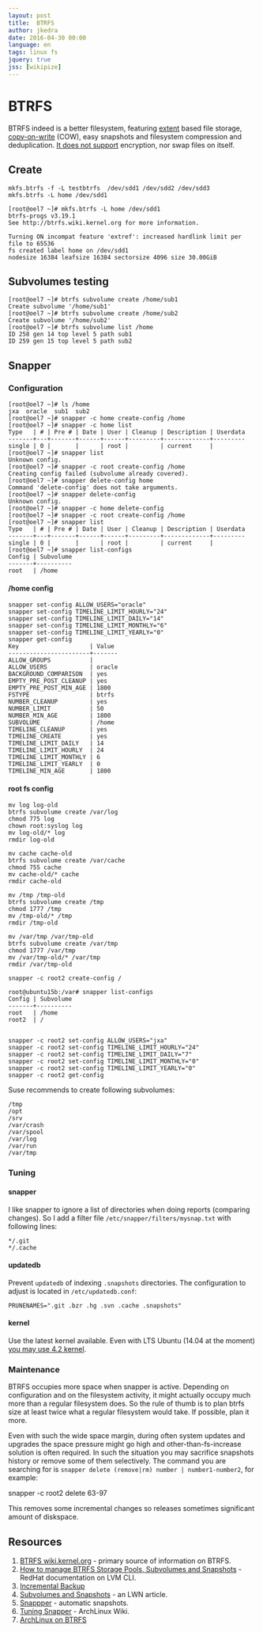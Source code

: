 ```yaml
---
layout: post
title:  BTRFS
author: jkedra
date: 2016-04-30 00:00
language: en
tags: linux fs
jquery: true
jss: [wikipize]
---
```


# BTRFS
BTRFS indeed is a better filesystem, featuring
[extent](we:Extent_%28file_systems%29) based file storage,
[copy-on-write][cow1] (COW), easy snapshots and filesystem compression and
deduplication.
[It does not support](https://wiki.archlinux.org/index.php/Btrfs#Limitations)
encryption, nor swap files on itself.

## Create

    mkfs.btrfs -f -L testbtrfs  /dev/sdd1 /dev/sdd2 /dev/sdd3
    mkfs.btrfs -L home /dev/sdd1

    [root@oel7 ~]# mkfs.btrfs -L home /dev/sdd1
    btrfs-progs v3.19.1
    See http://btrfs.wiki.kernel.org for more information.

    Turning ON incompat feature 'extref': increased hardlink limit per file to 65536
    fs created label home on /dev/sdd1
	nodesize 16384 leafsize 16384 sectorsize 4096 size 30.00GiB

## Subvolumes testing

    [root@oel7 ~]# btrfs subvolume create /home/sub1
    Create subvolume '/home/sub1'
    [root@oel7 ~]# btrfs subvolume create /home/sub2
    Create subvolume '/home/sub2'
    [root@oel7 ~]# btrfs subvolume list /home
    ID 258 gen 14 top level 5 path sub1
    ID 259 gen 15 top level 5 path sub2

## Snapper

### Configuration

    [root@oel7 ~]# ls /home
    jxa  oracle  sub1  sub2
    [root@oel7 ~]# snapper -c home create-config /home
    [root@oel7 ~]# snapper -c home list
    Type   | # | Pre # | Date | User | Cleanup | Description | Userdata
    -------+---+-------+------+------+---------+-------------+---------
    single | 0 |       |      | root |         | current     |         
    [root@oel7 ~]# snapper list
    Unknown config.
    [root@oel7 ~]# snapper -c root create-config /home
    Creating config failed (subvolume already covered).
    [root@oel7 ~]# snapper delete-config home
    Command 'delete-config' does not take arguments.
    [root@oel7 ~]# snapper delete-config 
    Unknown config.
    [root@oel7 ~]# snapper -c home delete-config 
    [root@oel7 ~]# snapper -c root create-config /home
    [root@oel7 ~]# snapper list
    Type   | # | Pre # | Date | User | Cleanup | Description | Userdata
    -------+---+-------+------+------+---------+-------------+---------
    single | 0 |       |      | root |         | current     |         
    [root@oel7 ~]# snapper list-configs
    Config | Subvolume
    -------+----------
    root   | /home    

#### /home config

    snapper set-config ALLOW_USERS="oracle"
    snapper set-config TIMELINE_LIMIT_HOURLY="24"
    snapper set-config TIMELINE_LIMIT_DAILY="14"
    snapper set-config TIMELINE_LIMIT_MONTHLY="6"
    snapper set-config TIMELINE_LIMIT_YEARLY="0"
    snapper get-config
    Key                    | Value 
    -----------------------+-------
    ALLOW_GROUPS           |       
    ALLOW_USERS            | oracle
    BACKGROUND_COMPARISON  | yes   
    EMPTY_PRE_POST_CLEANUP | yes   
    EMPTY_PRE_POST_MIN_AGE | 1800  
    FSTYPE                 | btrfs 
    NUMBER_CLEANUP         | yes   
    NUMBER_LIMIT           | 50    
    NUMBER_MIN_AGE         | 1800  
    SUBVOLUME              | /home 
    TIMELINE_CLEANUP       | yes   
    TIMELINE_CREATE        | yes   
    TIMELINE_LIMIT_DAILY   | 14    
    TIMELINE_LIMIT_HOURLY  | 24    
    TIMELINE_LIMIT_MONTHLY | 6     
    TIMELINE_LIMIT_YEARLY  | 0     
    TIMELINE_MIN_AGE       | 1800  

#### root fs config

	mv log log-old
	btrfs subvolume create /var/log
	chmod 775 log
	chown root:syslog log
	mv log-old/* log
	rmdir log-old

	mv cache cache-old
	btrfs subvolume create /var/cache
	chmod 755 cache
	mv cache-old/* cache
	rmdir cache-old

	mv /tmp /tmp-old
	btrfs subvolume create /tmp
	chmod 1777 /tmp
	mv /tmp-old/* /tmp
	rmdir /tmp-old

	mv /var/tmp /var/tmp-old
	btrfs subvolume create /var/tmp
	chmod 1777 /var/tmp
	mv /var/tmp-old/* /var/tmp
	rmdir /var/tmp-old
	 
	snapper -c root2 create-config /

    root@ubuntu15b:/var# snapper list-configs
    Config | Subvolume
    -------+----------
    root   | /home    
    root2  | /        


    snapper -c root2 set-config ALLOW_USERS="jxa"
    snapper -c root2 set-config TIMELINE_LIMIT_HOURLY="24"
    snapper -c root2 set-config TIMELINE_LIMIT_DAILY="7"
    snapper -c root2 set-config TIMELINE_LIMIT_MONTHLY="0"
    snapper -c root2 set-config TIMELINE_LIMIT_YEARLY="0"
    snapper -c root2 get-config

Suse recommends to create following subvolumes:

    /tmp
    /opt
    /srv
    /var/crash
    /var/spool
    /var/log
    /var/run
    /var/tmp

### Tuning

#### snapper

I like snapper to ignore a list of directories when doing
reports (comparing changes). So I add a filter file
`/etc/snapper/filters/mysnap.txt`
with following lines:

    */.git
    */.cache


#### updatedb
Prevent `updatedb` of indexing `.snapshots` directories.
The configuration to adjust is located in `/etc/updatedb.conf`:

	PRUNENAMES=".git .bzr .hg .svn .cache .snapshots"

#### kernel
Use the latest kernel available. Even with LTS Ubuntu (14.04 at the moment)
[you may use 4.2 kernel][ubuntu14kernel].

### Maintenance
BTRFS occupies more space when snapper is active. Depending on configuration
and on the filesystem activity, it might actually occupy much more than
a regular filesystem does. So the rule of thumb is to plan btrfs size
at least twice what a regular filesystem would take. If possible, plan it more.

Even with such the wide space margin, during often system updates and upgrades
the space pressure might go high and other-than-fs-increase solution is
often required. In such the situation you may sacrifice snapshots history
or remove some of them selectively. The command you are searching for 
is `snapper delete (remove|rm) number | number1-number2`, for example:

snapper -c root2 delete 63-97

This removes some incremental changes so releases sometimes significant
amount of diskspace.

## Resources

1. [BTRFS wiki.kernel.org][wikikernel] - primary source of information on BTRFS.
1. [How to manage BTRFS Storage Pools, Subvolumes and Snapshots][course1] - RedHat documentation on LVM CLI.
2. [Incremental Backup][incrm]
3. [Subvolumes and Snapshots][lwn] - an LWN article.
4. [Snappper][snapper] - automatic snapshots.
5. [Tuning Snapper][archlin] - ArchLinux Wiki.
6. [ArchLinux on BTRFS][archbtrfs]

[course1]: http://www.linux.com/learn/tutorials/767332-howto-manage-btrfs-storage-pools-subvolumes-and-snapshots-on-linux-part-1
[archbtrfs]: https://wiki.archlinux.org/index.php/Btrfs#Copy-On-Write_.28CoW.29

[wikikernel]: https://btrfs.wiki.kernel.org/index.php/Main_Page
[incrm]: https://btrfs.wiki.kernel.org/index.php/Incremental_Backup
[lwn]: https://lwn.net/Articles/579009/
[snapper]: http://snapper.io/documentation.html
[archlin]: https://wiki.archlinux.org/index.php/Snapper
[ubuntu14kernel]: http://askubuntu.com/questions/690149/when-will-4-2-0-kernel-be-available-for-14-04-lts
[cow1]: https://btrfs.wiki.kernel.org/index.php/SysadminGuide#Copy_on_Write_.28CoW.29


